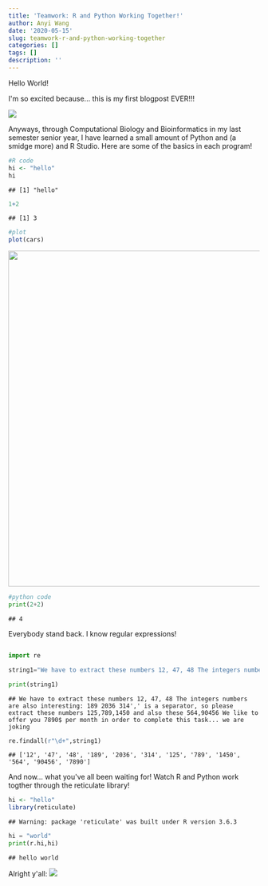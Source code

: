 ```yaml
---
title: 'Teamwork: R and Python Working Together!'
author: Anyi Wang
date: '2020-05-15'
slug: teamwork-r-and-python-working-together
categories: []
tags: []
description: ''
---
```

Hello World! 

I'm so excited because... this is my first blogpost EVER!!!

![](/blog/2020-05-15-teamwork-r-and-python-working-together_files/excited.jpg)

Anyways, through Computational Biology and Bioinformatics in my last semester senior year, I have learned a small amount of Python and (a smidge more) and R Studio. Here are some of the basics in each program!


```r
#R code
hi <- "hello"
hi
```

```
## [1] "hello"
```

```r
1+2
```

```
## [1] 3
```

```r
#plot
plot(cars)
```

<img src="/blog/2020-05-15-teamwork-r-and-python-working-together_files/figure-html/cars-1.png" width="672" />



```python
#python code
print(2+2)
```

```
## 4
```


Everybody stand back. I know regular expressions!


```python

import re

string1="We have to extract these numbers 12, 47, 48 The integers numbers are also interesting: 189 2036 314\',\' is a separator, so please extract these numbers 125,789,1450 and also these 564,90456 We like to offer you 7890$ per month in order to complete this task... we are joking"

print(string1)
```

```
## We have to extract these numbers 12, 47, 48 The integers numbers are also interesting: 189 2036 314',' is a separator, so please extract these numbers 125,789,1450 and also these 564,90456 We like to offer you 7890$ per month in order to complete this task... we are joking
```

```python
re.findall(r"\d+",string1)
```

```
## ['12', '47', '48', '189', '2036', '314', '125', '789', '1450', '564', '90456', '7890']
```

And now... what you've all been waiting for! Watch R and Python work togther through the reticulate library!


```r
hi <- "hello"
library(reticulate)
```

```
## Warning: package 'reticulate' was built under R version 3.6.3
```


```python
hi = "world"
print(r.hi,hi)
```

```
## hello world
```


Alright y'all: ![](/blog/2020-05-15-teamwork-r-and-python-working-together_files/0A960A51-9A23-4D7E-8AA9-E3976D12159A.jpg)
